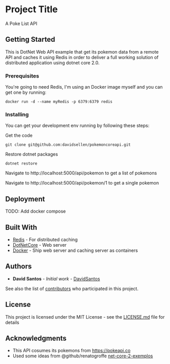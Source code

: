 # Project Title

A Poke List API

## Getting Started

This is DotNet Web API example that get its pokemon data from a remote API and caches it using Redis in order to deliver a full working solution of distributed application using dotnet core 2.0.

### Prerequisites

You're going to need Redis, I'm using an Docker image myself and you can get one by running:

```
docker run -d --name myRedis -p 6379:6379 redis
```

### Installing

You can get your development env running by following these steps:

Get the code

```
git clone git@github.com:davidsellen/pokemoncoreapi.git
```

Restore dotnet packages

```
dotnet restore
```

Navigate to http://localhost:5000/api/pokemon to get a list of pokemons

Navigate to http://localhost:5000/api/pokemon/1 to get a single pokemon

## Deployment

TODO: Add docker compose

## Built With

* [Redis](https://redis.io) - For distributed caching
* [DotNetCore](https://dotnet.github.io) - Web server
* [Docker](https://www.docker.com) - Ship web server and caching server as containers

## Authors

* **David Santos** - *Initial work* - [DavidSantos](https://github.com/davidsellen)

See also the list of [contributors](https://github.com/davidsellen/pokemoncoreapi/contributors) who participated in this project.

## License

This project is licensed under the MIT License - see the [LICENSE.md](LICENSE.md) file for details

## Acknowledgments

* This API cosumes its pokemons from https://pokeapi.co
* Used some ideas from @github/renatogroffe [net-core-2-exemplos](https://medium.com/@renato.groffe/net-core-2-0-nosql-exemplos-utilizando-mongodb-documentdb-e-redis-be5f5407ff13)